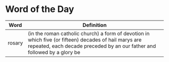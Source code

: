 # Word of the Day

|Word|Definition|
|---|---|
|rosary|(in the roman catholic church) a form of devotion in which five (or fifteen) decades of hail marys are repeated, each decade preceded by an our father and followed by a glory be|